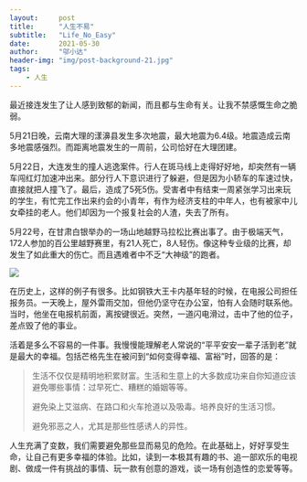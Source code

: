 ```yaml
---
layout:     post
title:      "人生不易"
subtitle:   "Life_No_Easy"
date:       2021-05-30
author:     "邬小达"
header-img: "img/post-background-21.jpg"
tags:
    - 人生
---
```


最近接连发生了让人感到致郁的新闻，而且都与生命有关。让我不禁感慨生命之脆弱。

5月21日晚，云南大理的漾濞县发生多次地震，最大地震为6.4级。地震造成云南多地震感强烈。而距离地震发生的一周前，公司恰好在大理团建。

5月22日，大连发生的撞人逃逸案件。行人在斑马线上走得好好地，却突然有一辆车闯红灯加速冲出来。部分行人下意识进行了躲避，但是因为小轿车的车速过快，直接就把人撞飞了。最后，造成了5死5伤。受害者中有结束一周紧张学习出来玩的学生，有忙完工作出来约会的小青年，有作为经济支柱的中年人，也有被家中儿女牵挂的老人。他们却因为一个报复社会的人渣，失去了所有。

5月22号，在甘肃白银举办的一场山地越野马拉松比赛出事了。由于极端天气，172人参加的百公里越野赛里，有21人死亡，8人轻伤。像这种专业级的比赛，却发生了如此重大的伤亡。而且遇难者中不乏“大神级”的跑者。

![](https://i.loli.net/2021/06/13/arqcsvyCM5iYdRN.jpg)

在历史上，这样的例子有很多。比如钢铁大王卡内基年轻的时候，在电报公司担任报务员。一天晚上，屋外雷雨交加，但他仍坚守在办公室，怕有人会随时联系他。当时，他坐在电报机前面，离按键很近。突然，一道闪电滑过，击中了他的位子，差点毁了他的事业。

活着是多么不容易的一件事。我慢慢能理解老人常说的“平平安安一辈子活到老”就是最大的幸福。包括芒格先生在被问到“如何变得幸福、富裕”时，回答的是：

> 生活不仅仅是精明地积累财富。生活和生意上的大多数成功来自你知道应该避免哪些事情：过早死亡、糟糕的婚姻等等。
>
> 避免染上艾滋病、在路口和火车抢道以及吸毒。培养良好的生活习惯。
>
> 避免邪恶之人，尤其是那些性感诱人的异性。

人生充满了变数，我们需要避免那些显而易见的危险。在此基础上，好好享受生命，让自己有更多幸福的体验。比如，读到一本极其有趣的书、追一部欢乐的电视剧、做成一件有挑战的事情、玩一款有创意的游戏，谈一场有创造性的恋爱等等。





